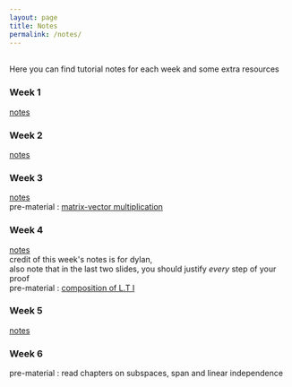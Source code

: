 ```yaml
---
layout: page
title: Notes
permalink: /notes/
---
```

<br>
Here you can find tutorial notes for each week and some extra resources
<br>
<h3> Week 1</h3>

[notes](https://github.com/mahdizmni/mata22/raw/master/notes/week%201.png)

### Week 2
[notes](https://github.com/mahdizmni/mata22/raw/master/notes/week%202.png)

### Week 3
[notes](https://github.com/mahdizmni/mata22/raw/master/notes/week3.png)   <br>
pre-material :
[matrix-vector multiplication](https://www.youtube.com/watch?v=7Mo4S2wyMg4)
### Week 4
[notes](https://github.com/mahdizmni/mata22/raw/master/notes/Week%205%20Tutorial%20Answers.pdf) <br>
<span style="font-size:14px">
credit of this week's notes is for dylan, <br>
 also note that in the last two slides, you should justify _every_ step of your proof 
</span> <br>
pre-material :
[composition of L.T I](https://www.youtube.com/watch?v=f_DTiXZpb8M) 

### Week 5
[notes](https://github.com/mahdizmni/mata22/raw/master/notes/mat-a22-tutorial-activity-week-6.pdf)

### Week 6
pre-material : read chapters on subspaces, span and linear independence <br>
